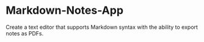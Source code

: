 # Markdown-Notes-App
 Create a text editor that supports Markdown syntax with the ability to export notes as PDFs.
